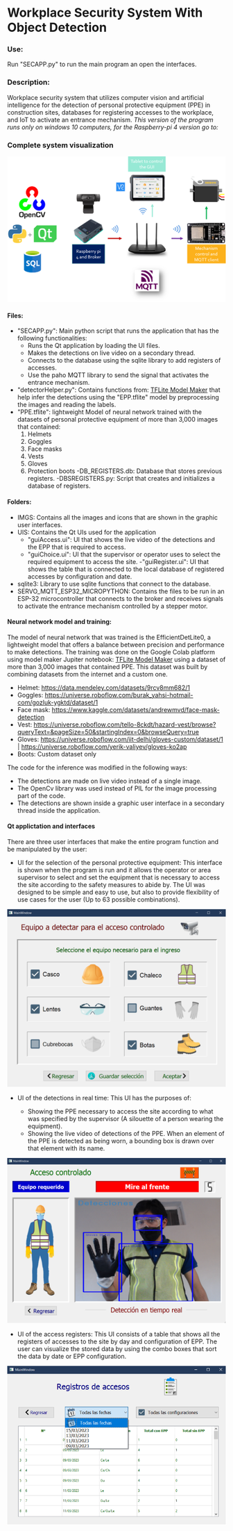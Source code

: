 # Workplace Security System With Object Detection

### Use:

Run "SECAPP.py" to run the main program an open the interfaces.

### Description:

Workplace security system that utilizes computer vision and artificial intelligence for the detection of personal protective equipment (PPE) in construction sites, databases for registering accesses to the workplace, and IoT to activate an entrance mechanism.
*This version of the program runs only on windows 10 computers, for the Raspberry-pi 4 version go to: <raspberry>*

### Complete system visualization

![System](/ASSETS/IMGS/signals.png)

#### Files:

- "SECAPP.py": Main python script that runs the application that has the following functionalities:
  - Runs the Qt application by loading the UI files.
  - Makes the detections on live video on a secondary thread.
  - Connects to the database using the sqlite library to add registers of accesses.
  - Use the paho MQTT library to send the signal that activates the entrance mechanism.
- "detectorHelper.py": Contains functions from: [TFLite Model Maker](https://goo.gle/3ocbqmI) that help infer the detections using the "EPP.tflite" model by preprocessing the images and reading the labels.
- "PPE.tflite": lightweight Model of neural network trained with the datasets of personal protective equipment of more than 3,000 images that contained:
  1. Helmets
  1. Goggles
  1. Face masks
  1. Vests
  1. Gloves
  1. Protection boots
-DB_REGISTERS.db: Database that stores previous registers.
-DBSREGISTERS.py: Script that creates and initializes a database of registers.

#### Folders:

- IMGS: Contains all the images and icons that are shown in the graphic user interfaces.
- UIS: Contains the Qt UIs used for the application
  - "guiAccess.ui": UI that shows the live video of the detections and the EPP that is required to access.
  - "guiChoice.ui": UI that the supervisor or operator uses to select the required equipment to access the site.
  -"guiRegister.ui": UI that shows the table that is connected to the local database of registered accesses by configuration and date.
- sqlite3: Library to use sqlite functions that connect to the database.  
- SERVO_MQTT_ESP32_MICROPYTHON: Contains the files to be run in an ESP-32 microcontroller that connects to the broker and receives signals to activate the entrance mechanism controlled by a stepper motor.


#### Neural network model and training:

The model of neural network that was trained is the EfficientDetLite0, a lightweight model that offers a balance between precision and
performance to make detections.
The training was done on the Google Colab platform using model maker Jupiter notebook: [TFLite Model Maker](https://goo.gle/3ocbqmI) using a dataset of more than 3,000 images that contained PPE. This dataset was built by combining datasets from the internet and a custom one.
- Helmet: <https://data.mendeley.com/datasets/9rcv8mm682/1>
- Goggles: <https://universe.roboflow.com/burak_yahsi-hotmail-com/gozluk-ygktd/dataset/1>
- Face mask: <https://www.kaggle.com/datasets/andrewmvd/face-mask-detection>
- Vest: <https://universe.roboflow.com/tello-8ckdt/hazard-vest/browse?queryText=&pageSize=50&startingIndex=0&browseQuery=true>
- Gloves: <https://universe.roboflow.com/iit-delhi/gloves-custom/dataset/1> | <https://universe.roboflow.com/yerik-valiyev/gloves-ko2ap>
- Boots: Custom dataset only


The code for the inference was modified in the following ways:

- The detections are made on live video instead of a single image.
- The OpenCv library was used instead of PIL for the image processing part of the code.
- The detections are shown inside a graphic user interface in a secondary thread inside the application.

#### Qt applictation and interfaces

There are three user interfaces that make the entire program function and be manipulated by the user:

- UI for the selection of the personal protective equipment: This interface is shown when the program is run and it allows the operator or area supervisor to select and set the equipment that is necessary to access the site according to the safety measures to abide by. The UI was designed to be simple and easy to use, but also to provide flexibility of use cases for the user (Up to 63 possible combinations).

![GUI of PPE selection](/ASSETS/IMGS/GUI-selection.png)

- UI of the detections in real time: This UI has the purposes of:

  - Showing the PPE necessary to access the site according to what was specified by the supervisor (A silouette of a person wearing the equipment).
  - Showing the live video of detections of the PPE. When an element of the PPE is detected as being worn, a bounding box is drawn over that element with its name.

![GUI of live detections](/ASSETS/IMGS/GUI-livevideo.png)

- UI of the access registers: This UI consists of a table that shows all the registers of accesses to the site by day and configuration of EPP. The user can visualize the stored data by using the combo boxes that sort the data by date or EPP configuration.

![GUI of access registers](/ASSETS/IMGS/GUI-db.png)
